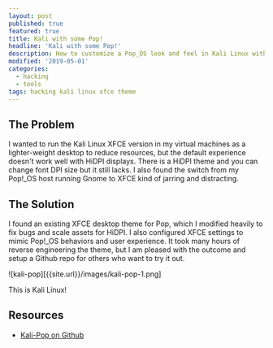 ```yaml
---
layout: post
published: true
featured: true
title: Kali with some Pop!
headline: 'Kali with some Pop!'
description: How to customize a Pop_OS look and feel in Kali Linux with XFCE
modified: '2019-05-01'
categories:
  - hacking
  - tools
tags: hacking kali linux xfce theme
---
```

## The Problem
I wanted to run the Kali Linux XFCE version in my virtual machines as a lighter-weight desktop to reduce resources, but the default experience doesn't work well with HiDPI displays.  There is a HiDPI theme and you can change font DPI size but it still lacks.  I also found the switch from my Pop!_OS host running Gnome to XFCE kind of jarring and distracting.

## The Solution
I found an existing XFCE desktop theme for Pop, which I modified heavily to fix bugs and scale assets for HiDPI.  I also configured XFCE settings to mimic Pop!_OS behaviors and user experience. It took many hours of reverse engineering the theme, but I am pleased with the outcome and setup a Github repo for others who want to try it out.

![kali-pop][{{site.url}}/images/kali-pop-1.png]

This is Kali Linux!

## Resources

- <a href="https://github.com/stevemcilwain/Kali-Pop/" target="_blank">Kali-Pop on Github</a>

<p>&nbsp;</p>
<p>&nbsp;</p>